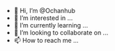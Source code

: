 - 👋 Hi, I’m @Ochanhub
- 👀 I’m interested in ...
- 🌱 I’m currently learning ...
- 💞️ I’m looking to collaborate on ...
- 📫 How to reach me ...

<!---
Ochanhub/Ochanhub is a ✨ special ✨ repository because its `README.md` (this file) appears on your GitHub profile.
You can click the Preview link to take a look at your changes.
--->
